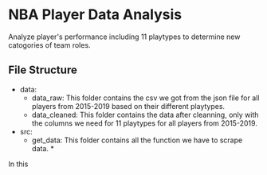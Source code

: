 # NBA Player Data Analysis
Analyze player's performance including 11 playtypes to determine new catogories of team roles.

## File Structure
* data:
  * data_raw: This folder contains the csv we got from the json file for all players from 2015-2019 based on their different playtypes.
  * data_cleaned: This folder contains the data after cleanning, only with the columns we need for 11 playtypes for all players from 2015-2019.
* src:
  * get_data: This folder contains all the function we have to scrape data.
    *
  
In this 
